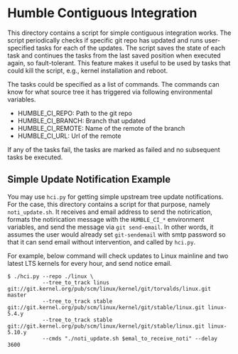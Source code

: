 Humble Contiguous Integration
=============================

This directory contains a script for simple contiguous integration works.  The
script periodically checks if specific git repo has updated and runs
user-specified tasks for each of the updates.  The script saves the state of
each task and continues the tasks from the last saved position when executed
again, so fault-tolerant.  This feature makes it useful to be used by tasks
that could kill the script, e.g., kernel installation and reboot.

The tasks could be specified as a list of commands.  The commands can know for
what source tree it has triggered via following environmental variables.

- HUMBLE_CI_REPO: Path to the git repo
- HUMBLE_CI_BRANCH: Branch that updated
- HUMBLE_CI_REMOTE: Name of the remote of the branch
- HUMBLE_CI_URL: Url of the remote

If any of the tasks fail, the tasks are marked as failed and no subsequent
tasks be executed.

Simple Update Notification Example
----------------------------------

You may use `hci.py` for getting simple upstream tree update notifications.
For the case, this directory contains a script for that purpose, namely
`noti_update.sh`.  It receives and email address to send the notirication,
formats the notirication message with the `HUMBLE_CI_*` environment variables,
and send the message via `git send-email`.  In other words, it assumes the user
would already set `git-sendemail` with smtp password so that it can send email
without intervention, and called by `hci.py`. 

For example, below command will check updates to Linux mainline and two latest
LTS kernels for every hour, and send notice email.

    $ ./hci.py --repo ./linux \
               --tree_to_track linus git://git.kernel.org/pub/scm/linux/kernel/git/torvalds/linux.git master
               --tree_to_track stable git://git.kernel.org/pub/scm/linux/kernel/git/stable/linux.git linux-5.4.y
               --tree_to_track stable git://git.kernel.org/pub/scm/linux/kernel/git/stable/linux.git linux-5.10.y
               --cmds "./noti_update.sh $emal_to_receive_noti" --delay 3600
